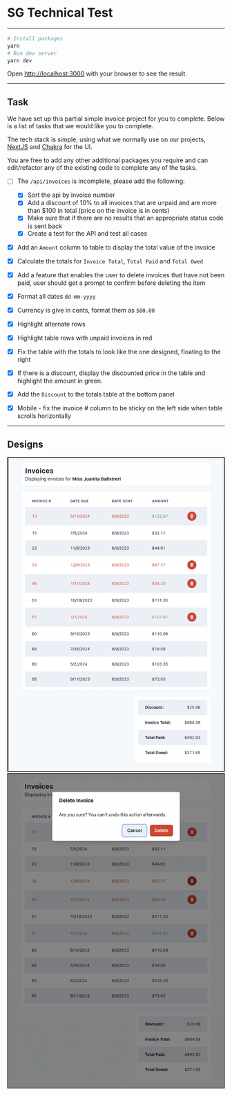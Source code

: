 # SG Technical Test

---

```bash
# Install packages
yarn
# Run dev server
yarn dev
```

Open [http://localhost:3000](http://localhost:3000) with your browser to see the result.

---

## Task

We have set up this partial simple invoice project for you to complete.
Below is a list of tasks that we would like you to complete.

The tech stack is simple, using what we normally use on our projects, [NextJS](https://nextjs.org/docs) and [Chakra](https://chakra-ui.com/docs/components) for the UI.

You are free to add any other additional packages you require and can edit/refactor any of the existing code to complete any of the tasks.

- [ ] The `/api/invoices` is incomplete, please add the following:

  - [x] Sort the api by invoice number
  - [x] Add a discount of 10% to all invoices that are unpaid and are more than $100 in total (price on the invoice is in cents)
  - [x] Make sure that if there are no results that an appropriate status code is sent back
  - [x] Create a test for the API and test all cases

- [x] Add an `Amount` column to table to display the total value of the invoice

- [x] Calculate the totals for `Invoice Total`, `Total Paid` and `Total Owed`

- [x] Add a feature that enables the user to delete invoices that have not been paid, user should get a prompt to confirm before deleting the item

- [x] Format all dates `dd-mm-yyyy`

- [x] Currency is give in cents, format them as `$00.00`

- [x] Highlight alternate rows

- [x] Highlight table rows with unpaid invoices in red

- [x] Fix the table with the totals to look like the one designed, floating to the right

- [x] If there is a discount, display the discounted price in the table and highlight the amount in green.

- [x] Add the `Discount` to the totals table at the bottom panel

- [x] Mobile - fix the invoice # column to be sticky on the left side when table scrolls horizontally

---

## Designs

![Screenshot](./public/designs/design-invice-list.png)
![Screenshot](./public/designs/design-invice-list-delete.png)

